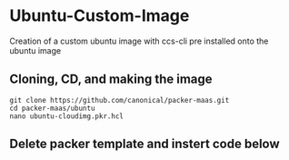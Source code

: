 # Ubuntu-Custom-Image
Creation of a custom ubuntu image with ccs-cli pre installed onto the ubuntu image

<h2>Cloning, CD, and making the image</h2>

    git clone https://github.com/canonical/packer-maas.git
    cd packer-maas/ubuntu
    nano ubuntu-cloudimg.pkr.hcl

<h2>Delete packer template and instert code below</h2>

    

